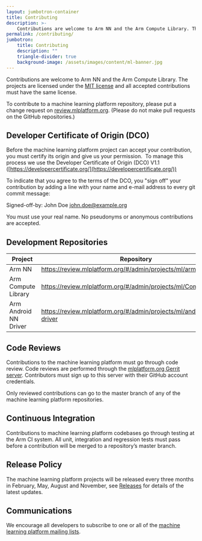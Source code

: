 ```yaml
---
layout: jumbotron-container
title: Contributing
description: >-
    Contributions are welcome to Arm NN and the Arm Compute Library. The projects are licensed under the MIT license and all accepted contributions must have the same license.
permalink: /contributing/
jumbotron:
    title: Contributing
    description: ""
    triangle-divider: true
    background-image: /assets/images/content/ml-banner.jpg
---
```

<div class="col-xs-12" markdown="1">

Contributions are welcome to Arm NN and the Arm Compute Library. The projects are licensed under the [MIT license](https://spdx.org/licenses/MIT.html) and all accepted contributions must have the same license.

To contribute to a machine learning platform repository, please put a change request on [review.mlplatform.org](https://review.mlplatform.org/). (Please do not make pull requests on the GitHub repositories.)

## Developer Certificate of Origin (DCO)

Before the machine learning platform project can accept your contribution, you must certify its origin and give us your permission.  To manage this process we use the Developer Certificate of Origin (DCO) V1.1 ([https://developercertificate.org/](https://developercertificate.org/))

To indicate that you agree to the terms of the DCO, you "sign off" your contribution by adding a line with your name and e-mail address to every git commit message:

Signed-off-by: John Doe <john.doe@example.org>

You must use your real name. No pseudonyms or anonymous contributions are accepted.

</div>

<div class="col-xs-12 col-sm-8">
    <h2>Development Repositories</h2>
    <div class="double-scroll">
        <table class="table">
            <thead>
                <th>Project</th>
                <th>Repository</th>
            </thead>
            <tbody>
                <tr>
                    <td>Arm NN</td>
                    <td>
                       <a href="https://review.mlplatform.org/#/admin/projects/ml/armnn">https://review.mlplatform.org/#/admin/projects/ml/armnn</a>
                    </td>
                </tr>
                <tr>
                    <td>Arm Compute Library</td>
                    <td>
                        <a href="https://review.mlplatform.org/#/admin/projects/ml/ComputeLibrary">https://review.mlplatform.org/#/admin/projects/ml/ComputeLibrary</a>
                    </td>
                </tr>
                <tr>
                    <td>Arm Android NN Driver</td>
                    <td>
                        <a href="https://review.mlplatform.org/#/admin/projects/ml/android-nn-driver">https://review.mlplatform.org/#/admin/projects/ml/android-nn-driver</a>
                    </td>
                </tr>
            </tbody>
        </table>
    </div>
</div> 
<div class="col-xs-12" markdown="1">

## Code Reviews

Contributions to the machine learning platform must go through code review. Code reviews are performed through the [mlplatform.org Gerrit server](https://review.mlplatform.org/). Contributors must sign up to this server with their GitHub account credentials.

Only reviewed contributions can go to the master branch of any of the machine learning platform repositories.

## Continuous Integration

Contributions to machine learning platform codebases go through testing at the Arm CI system. All unit, integration and regression
tests must pass before a contribution will be merged to a repository’s master branch.


## Release Policy

The machine learning platform projects will be released every three months in February, May, August and November, see [Releases](/releases/) for details of the latest updates.

## Communications

We encourage all developers to subscribe to one or all of the [machine learning platform mailing lists](/mailing-lists-and-irc/).


</div>
